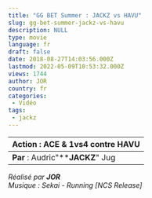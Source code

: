```yaml
---
title: "GG BET Summer : JACKZ vs HAVU"
slug: gg-bet-summer-jackz-vs-havu
description: NULL
type: movie
language: fr
draft: false
date: 2018-08-27T14:03:56.000Z
lastmod: 2022-05-09T10:53:32.000Z
views: 1744
author: JOR
country: fr
categories:
 - Vidéo
tags:
 - jackz
---
```

| **Action** : ACE & 1vs4 contre HAVU |
| ----------------------------------- |
| **Par** : Audric"****JACKZ**" Jug   |

  
_Réalisé par **JOR**_  
_Musique : Sekai - Running \[NCS Release\]_
